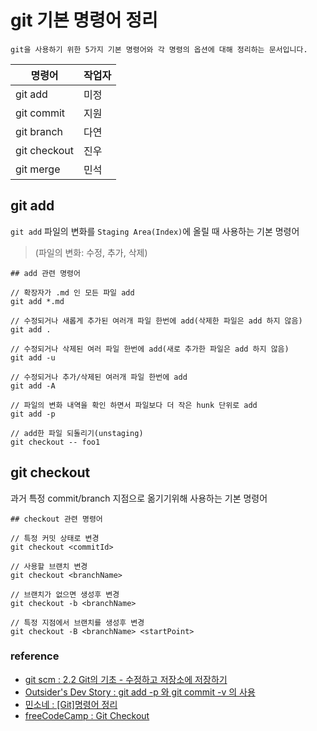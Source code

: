 # git 기본 명령어 정리

`git을 사용하기 위한 5가지 기본 명령어와 각 명령의 옵션에 대해 정리하는 문서입니다.`

| 명령어       | 작업자 |
|--------------|--------|
| git add      | 미정   |
| git commit   | 지원   |
| git branch   | 다연   |
| git checkout | 진우   |
| git merge    | 민석   |


## git add
`git add` 파일의 변화를 `Staging Area(Index)`에 올릴 때 사용하는 기본 명령어  
> (파일의 변화: 수정, 추가, 삭제)

```
## add 관련 명령어
	
// 확장자가 .md 인 모든 파일 add
git add *.md
	
// 수정되거나 새롭게 추가된 여러개 파일 한번에 add(삭제한 파일은 add 하지 않음)
git add .
	
// 수정되거나 삭제된 여러 파일 한번에 add(새로 추가한 파일은 add 하지 않음)
git add -u
	
// 수정되거나 추가/삭제된 여러개 파일 한번에 add
git add -A
	
// 파일의 변화 내역을 확인 하면서 파일보다 더 작은 hunk 단위로 add
git add -p
	
// add한 파일 되돌리기(unstaging)
git checkout -- foo1
```

## git checkout

과거 특정 commit/branch 지점으로 옮기기위해 사용하는 기본 명령어  

```
## checkout 관련 명령어

// 특정 커밋 상태로 변경
git checkout <commitId>

// 사용할 브랜치 변경
git checkout <branchName>

// 브랜치가 없으면 생성후 변경
git checkout -b <branchName>

// 특정 지점에서 브랜치를 생성후 변경
git checkout -B <branchName> <startPoint>
```



### reference

* [git scm : 2.2 Git의 기초 - 수정하고 저장소에 저장하기](https://git-scm.com/book/ko/v2/Git의-기초-수정하고-저장소에-저장하기)
* [Outsider's Dev Story : git add -p 와 git commit -v 의 사용](https://blog.outsider.ne.kr/1247)
* [민소네 : [Git]명령어 정리](http://minsone.github.io/git/git-command-list)
* [freeCodeCamp : Git Checkout](https://guide.freecodecamp.org/git/git-checkout/)
